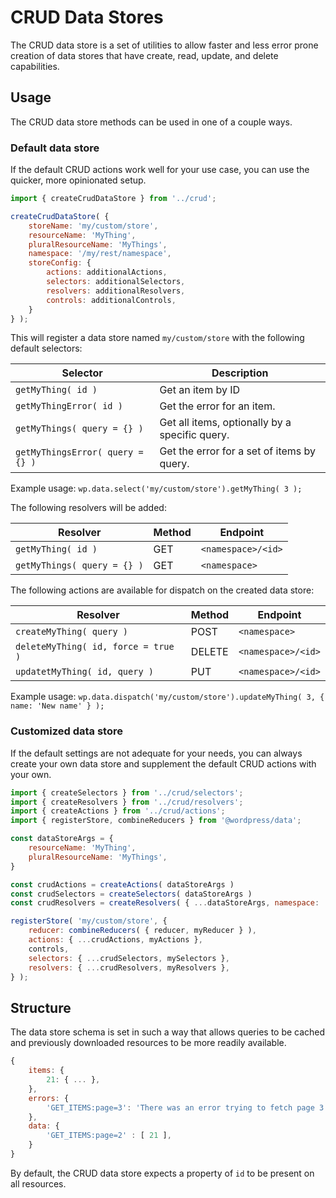 # CRUD Data Stores

The CRUD data store is a set of utilities to allow faster and less error prone creation of data stores that have create, read, update, and delete capabilities.

## Usage

The CRUD data store methods can be used in one of a couple ways.

### Default data store

If the default CRUD actions work well for your use case, you can use the quicker, more opinionated setup.

```js
import { createCrudDataStore } from '../crud';

createCrudDataStore( {
	storeName: 'my/custom/store',
	resourceName: 'MyThing',
	pluralResourceName: 'MyThings',
	namespace: '/my/rest/namespace',
    storeConfig: {
        actions: additionalActions,
        selectors: additionalSelectors,
        resolvers: additionalResolvers,
        controls: additionalControls,
    }
} );
```

This will register a data store named `my/custom/store` with the following default selectors:

| Selector | Description |
| --- | --- |
| `getMyThing( id )` | Get an item by ID |
| `getMyThingError( id )` | Get the error for an item. |
| `getMyThings( query = {} )` | Get all items, optionally by a specific query. |
| `getMyThingsError( query = {} )` | Get the error for a set of items by query. |

Example usage: `wp.data.select('my/custom/store').getMyThing( 3 );`

The following resolvers will be added:

| Resolver | Method | Endpoint |
| --- | --- | --- |
| `getMyThing( id )` | GET | `<namespace>/<id>` |
| `getMyThings( query = {} )` | GET | `<namespace>` |

The following actions are available for dispatch on the created data store:

| Resolver | Method | Endpoint |
| --- | --- | --- |
| `createMyThing( query )` | POST | `<namespace>` |
| `deleteMyThing( id, force = true )` | DELETE | `<namespace>/<id>` |
| `updatetMyThing( id, query )` | PUT | `<namespace>/<id>` |

Example usage: `wp.data.dispatch('my/custom/store').updateMyThing( 3, { name: 'New name' } );`

### Customized data store

If the default settings are not adequate for your needs, you can always create your own data store and supplement the default CRUD actions with your own.

```js
import { createSelectors } from '../crud/selectors';
import { createResolvers } from '../crud/resolvers';
import { createActions } from '../crud/actions';
import { registerStore, combineReducers } from '@wordpress/data';

const dataStoreArgs = {
    resourceName: 'MyThing',
    pluralResourceName: 'MyThings',
}

const crudActions = createActions( dataStoreArgs )
const crudSelectors = createSelectors( dataStoreArgs )
const crudResolvers = createResolvers( { ...dataStoreArgs, namespace: 'my/rest/namespace' } )

registerStore( 'my/custom/store', {
	reducer: combineReducers( { reducer, myReducer } ),
	actions: { ...crudActions, myActions },
	controls,
	selectors: { ...crudSelectors, mySelectors },
	resolvers: { ...crudResolvers, myResolvers },
} );
```

## Structure

The data store schema is set in such a way that allows queries to be cached and previously downloaded resources to be more readily available.

```js
{
    items: {
        21: { ... },
    },
    errors: {
        'GET_ITEMS:page=3': 'There was an error trying to fetch page 3',
    },
    data: {
        'GET_ITEMS:page=2' : [ 21 ],
    }
}
```

By default, the CRUD data store expects a property of `id` to be present on all resources.